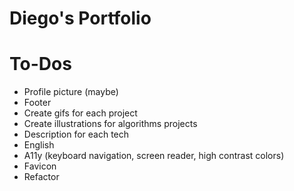 # Diego's Portfolio

# To-Dos

- Profile picture (maybe)
- Footer
- Create gifs for each project
- Create illustrations for algorithms projects
- Description for each tech
- English
- A11y (keyboard navigation, screen reader, high contrast colors)
- Favicon
- Refactor
